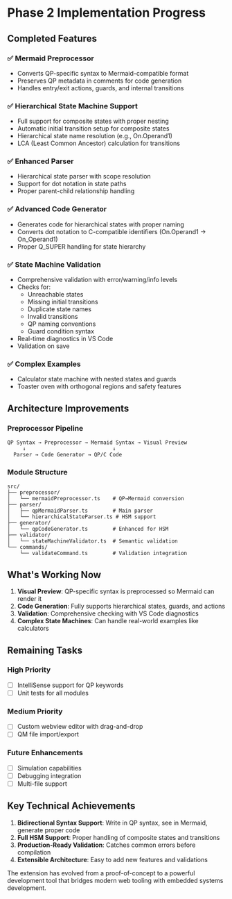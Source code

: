 # Phase 2 Implementation Progress

## Completed Features

### ✅ Mermaid Preprocessor
- Converts QP-specific syntax to Mermaid-compatible format
- Preserves QP metadata in comments for code generation
- Handles entry/exit actions, guards, and internal transitions

### ✅ Hierarchical State Machine Support
- Full support for composite states with proper nesting
- Automatic initial transition setup for composite states
- Hierarchical state name resolution (e.g., On.Operand1)
- LCA (Least Common Ancestor) calculation for transitions

### ✅ Enhanced Parser
- Hierarchical state parser with scope resolution
- Support for dot notation in state paths
- Proper parent-child relationship handling

### ✅ Advanced Code Generator
- Generates code for hierarchical states with proper naming
- Converts dot notation to C-compatible identifiers (On.Operand1 → On_Operand1)
- Proper Q_SUPER handling for state hierarchy

### ✅ State Machine Validation
- Comprehensive validation with error/warning/info levels
- Checks for:
  - Unreachable states
  - Missing initial transitions
  - Duplicate state names
  - Invalid transitions
  - QP naming conventions
  - Guard condition syntax
- Real-time diagnostics in VS Code
- Validation on save

### ✅ Complex Examples
- Calculator state machine with nested states and guards
- Toaster oven with orthogonal regions and safety features

## Architecture Improvements

### Preprocessor Pipeline
```
QP Syntax → Preprocessor → Mermaid Syntax → Visual Preview
     ↓                            ↓
  Parser → Code Generator → QP/C Code
```

### Module Structure
```
src/
├── preprocessor/
│   └── mermaidPreprocessor.ts    # QP→Mermaid conversion
├── parser/
│   ├── qpMermaidParser.ts        # Main parser
│   └── hierarchicalStateParser.ts # HSM support
├── generator/
│   └── qpCodeGenerator.ts        # Enhanced for HSM
├── validator/
│   └── stateMachineValidator.ts  # Semantic validation
└── commands/
    └── validateCommand.ts        # Validation integration
```

## What's Working Now

1. **Visual Preview**: QP-specific syntax is preprocessed so Mermaid can render it
2. **Code Generation**: Fully supports hierarchical states, guards, and actions
3. **Validation**: Comprehensive checking with VS Code diagnostics
4. **Complex State Machines**: Can handle real-world examples like calculators

## Remaining Tasks

### High Priority
- [ ] IntelliSense support for QP keywords
- [ ] Unit tests for all modules

### Medium Priority  
- [ ] Custom webview editor with drag-and-drop
- [ ] QM file import/export

### Future Enhancements
- [ ] Simulation capabilities
- [ ] Debugging integration
- [ ] Multi-file support

## Key Technical Achievements

1. **Bidirectional Syntax Support**: Write in QP syntax, see in Mermaid, generate proper code
2. **Full HSM Support**: Proper handling of composite states and transitions
3. **Production-Ready Validation**: Catches common errors before compilation
4. **Extensible Architecture**: Easy to add new features and validations

The extension has evolved from a proof-of-concept to a powerful development tool that bridges modern web tooling with embedded systems development.
